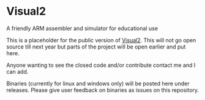 # Visual2
A friendly ARM assembler and simulator for educational use


This is a placeholder for the public version of [Visual2](https://github.com/ImperialCollegeLondon/Visual2). This will not go open source till next year but parts of the project will be open earlier and put here.

Anyone wanting to see the closed code and/or contribute contact me and I can add.

Binaries (currently for linux and windows only) will be posted here under releases. Please give user feedback on binaries as issues on this repository.
